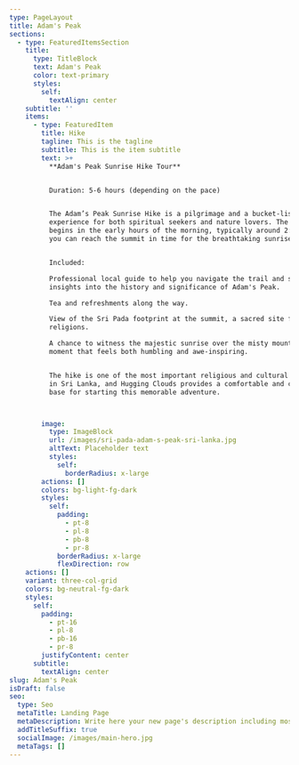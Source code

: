 ```yaml
---
type: PageLayout
title: Adam's Peak
sections:
  - type: FeaturedItemsSection
    title:
      type: TitleBlock
      text: Adam's Peak
      color: text-primary
      styles:
        self:
          textAlign: center
    subtitle: ''
    items:
      - type: FeaturedItem
        title: Hike
        tagline: This is the tagline
        subtitle: This is the item subtitle
        text: >+
          **Adam's Peak Sunrise Hike Tour**


          Duration: 5-6 hours (depending on the pace)


          The Adam’s Peak Sunrise Hike is a pilgrimage and a bucket-list
          experience for both spiritual seekers and nature lovers. The hike
          begins in the early hours of the morning, typically around 2:00 AM, so
          you can reach the summit in time for the breathtaking sunrise.


          Included:

          Professional local guide to help you navigate the trail and share
          insights into the history and significance of Adam's Peak.

          Tea and refreshments along the way.

          View of the Sri Pada footprint at the summit, a sacred site for many
          religions.

          A chance to witness the majestic sunrise over the misty mountains, a
          moment that feels both humbling and awe-inspiring.


          The hike is one of the most important religious and cultural journeys
          in Sri Lanka, and Hugging Clouds provides a comfortable and convenient
          base for starting this memorable adventure.



        image:
          type: ImageBlock
          url: /images/sri-pada-adam-s-peak-sri-lanka.jpg
          altText: Placeholder text
          styles:
            self:
              borderRadius: x-large
        actions: []
        colors: bg-light-fg-dark
        styles:
          self:
            padding:
              - pt-8
              - pl-8
              - pb-8
              - pr-8
            borderRadius: x-large
            flexDirection: row
    actions: []
    variant: three-col-grid
    colors: bg-neutral-fg-dark
    styles:
      self:
        padding:
          - pt-16
          - pl-8
          - pb-16
          - pr-8
        justifyContent: center
      subtitle:
        textAlign: center
slug: Adam's Peak
isDraft: false
seo:
  type: Seo
  metaTitle: Landing Page
  metaDescription: Write here your new page's description including most relevant keywords.
  addTitleSuffix: true
  socialImage: /images/main-hero.jpg
  metaTags: []
---
```

